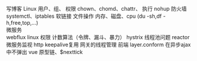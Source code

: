 写博客   Linux
			用户、组、
			权限 chown、chomd、chattr、
			执行 nohup
			防火墙  systemctl、iptables
			软链接
			文件操作
			内存、磁盘、cpu  (du -sh,df -h,free,top,...)			
		微服务			
			webflux
			linux 权限
			计数算法（令牌、漏斗、暴力）
			hystrix 线程池问题
			reactor微服务监视
			http keepalive复用
			网关的线程管理
		前端
			layer.conform 在异步ajax中不弹出
			vue 原型链、$nexttick


